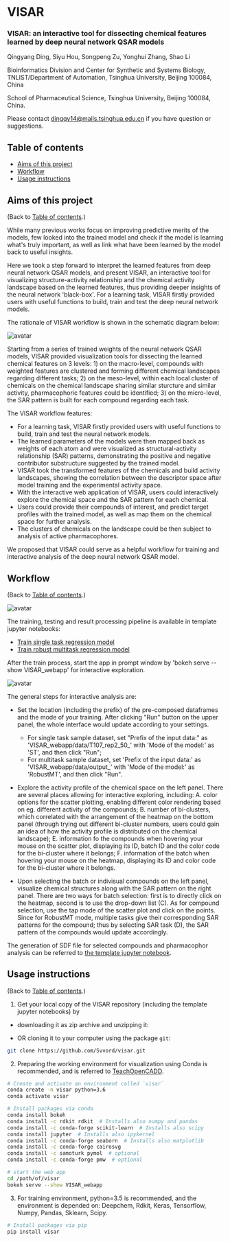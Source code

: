 # VISAR

### VISAR: an interactive tool for dissecting chemical features learned by deep neural network QSAR models

Qingyang Ding, Siyu Hou, Songpeng Zu, Yonghui Zhang, Shao Li

Bioinformatics Division and Center for Synthetic and Systems Biology, TNLIST/Department of Automation, Tsinghua University, Beijing 100084, China

School of Pharmaceutical Science, Tsinghua University, Beijing 100084,
China.

Please contact dingqy14@mails.tsinghua.edu.cn if you have question or suggestions.

## Table of contents  
* [Aims of this project](#aims-of-this-project)
* [Workflow](#workflow)
* [Usage instructions](#usage-instructions)

## Aims of this project

(Back to [Table of contents](#table-of-contents).)

While many previous works focus on improving predictive merits of the models, few looked into the trained model and check if the model is learning what's truly important, as well as link what have been learned by the model back to useful insights.

Here we took a step forward to interpret the learned features from deep neural network QSAR models, and present VISAR, an interactive tool for visualizing structure-activity relationship and the chemical activity landscape based on the learned features, thus providing deeper insights of the neural network 'black-box'.
For a learning task, VISAR firstly provided users with useful functions to build, train and test the deep neural network models.

The rationale of VISAR workflow is shown in the schematic diagram below:

![avatar](rationale.png)

Starting from a series of trained weights of the neural network QSAR models, VISAR provided visualization tools for dissecting the learned chemical features on 3 levels: 1) on the macro-level, compounds with weighted features are clustered and forming different chemical landscapes regarding different tasks; 2) on the meso-level, within each local cluster of chemicals on the chemical landscape sharing similar sturcture and similar activity, pharmacophoric features could be identified; 3) on the micro-level, the SAR pattern is built for each compound regarding each task.

The VISAR workflow features:
- For a learning task, VISAR firstly provided users with useful functions to build, train and test the neural network models.
- The learned parameters of the models were then mapped back as weights of each atom and were visualized as structural-activity relationship (SAR) patterns, demonstrating the positive and negative contributor substructure suggested by the trained model.
- VISAR took the transformed features of the chemicals and build activity landscapes, showing the correlation between the descriptor space after model training and the experimental activity space.
- With the interactive web application of VISAR, users could interactively explore the chemical space  and the SAR pattern for each chemical.
- Users could provide their compounds of interest, and predict target profiles with the trained model, as well as map them on the chemical space for further analysis.
- The clusters of chemicals on the landscape could be then subject to analysis of active pharmacophores.

We proposed that VISAR could serve as a helpful workflow for training and interactive analysis of the deep neural network QSAR model.

## Workflow

(Back to [Table of contents](#table-of-contents).)

![avatar](workflow.png)

The training, testing and result processing pipeline is available in template jupyter notebooks:

- [Train single task regression model](https://github.com/Svvord/visar/blob/master/Template%20--%20Train%20single%20task%20regresion%20model.ipynb)
- [Train robust multitask regression model](https://github.com/Svvord/visar/blob/master/Template%20-%20Train%20robust%20multitask%20regressor%20model.ipynb)

After the train process, start the app in prompt window by 'bokeh serve --show VISAR_webapp' for interactive exploration.

![avatar](webapp_demo.jpg)

The general steps for interactive analysis are:
- Set the location (including the prefix) of the pre-composed dataframes and the mode of your training. After clicking "Run" button on the upper panel, the whole interface would update according to your settings.
	- For single task sample dataset, set "Prefix of the input data:" as 'VISAR_webapp/data/T107_rep2_50_' with 'Mode of the model:' as 'ST', and then click "Run";
	- For multitask sample dataset, set 'Prefix of the input data:' as 'VISAR_webapp/data/output_' with 'Mode of the model:' as 'RobustMT', and then click "Run".

- Explore the activity profile of the chemical space on the left panel.
There are several places allowing for interactive exploring, including: A. color options for the scatter plotting, enabling different color rendering based on eg. different activity of the compounds; B. number of bi-clusters, which correlated with the arrangement of the heatmap on the bottom panel (through trying out different bi-cluster numbers, users could gain an idea of how the activity profile is distributed on the chemical landscape); E. information fo the compounds when hovering your mouse on the scatter plot, displaying its ID, batch ID and the color code for the bi-cluster where it belongs; F. information of the batch when hovering your mouse on the heatmap, displaying its ID and color code for the bi-cluster where it belongs.

- Upon selecting the batch or indivisual compounds on the left panel, visualize chemical structures along with the SAR pattern on the right panel. There are two ways for batch selection: first is to directly click on the heatmap, second is to use the drop-down list (C). As for compound selection, use the tap mode of the scatter plot and click on the points. Since for RobustMT mode, multiple tasks give their corresponding SAR patterns for the compound; thus by selecting SAR task (D), the SAR pattern of the compounds would update accordingly.

The generation of SDF file for selected compounds and pharmacophor analysis can be referred to [the template jupyter notebook](https://github.com/Svvord/visar/blob/master/Template%20-%20pharmacophore%20model%20analysis%20for%20selected%20batches.ipynb).


## Usage instructions

(Back to [Table of contents](#table-of-contents).)

1. Get your local copy of the VISAR repository (including the template jupyter notebooks) by

- downloading it as zip archive and unzipping it:

- OR cloning it to your computer using the package `git`:
```bash
git clone https://github.com/Svvord/visar.git
```


2. Preparing the working environment for visualization using Conda is recommended, and is referred to [TeachOpenCADD](https://github.com/volkamerlab/TeachOpenCADD).

```bash
# Create and activate an environment called `visar`
conda create -n visar python=3.6
conda activate visar

# Install packages via conda
conda install bokeh
conda install -c rdkit rdkit  # Installs also numpy and pandas
conda install -c conda-forge scikit-learn  # Installs also scipy
conda install jupyter  # Installs also ipykernel
conda install -c conda-forge seaborn  # Installs also matplotlib
conda install -c conda-forge cairosvg
conda install -c samoturk pymol  # optional
conda install -c conda-forge pmw  # optional

# start the web app
cd /path/of/visar
bokeh serve --show VISAR_webapp
```


3. For training environment, python=3.5 is recommended, and the environment is depended on: Deepchem, Rdkit, Keras, Tensorflow, Numpy, Pandas, Sklearn, Scipy.

```bash
# Install packages via pip
pip install visar
```
